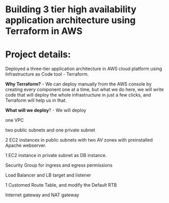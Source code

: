 # Building 3 tier high availability application architecture using Terraform in AWS 
# Project details: 

Deployed a three-tier application architecture in AWS cloud platform using Infrastructure as Code tool - Terraform. 

**Why Terraform?** - We can deploy manually from the AWS console by creating every component one at a time, but what we do here, we will write code that will deploy the whole infrastructure in just a few clicks, and Terraform will help us in that. 

**What will we deploy**? - We will deploy 

one VPC

two public subnets and one private subnet

2 EC2 instances in public subnets with two AV zones with preinstalled Apache webserver.

1 EC2 instance in private subnet as DB instance.

Security Group for ingress and egress permissions

Load Balancer and LB target and listener

1 Customed Route Table, and modify the Default RTB

Internet gateway and NAT gateway
